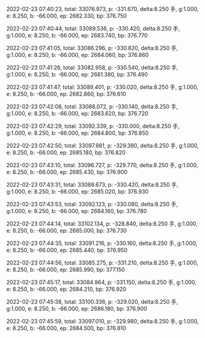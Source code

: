 2022-02-23 07:40:23, total: 33076.973, p: -331.670, delta:8.250 手, g:1.000, e: 8.250, b: -66.000, ep: 2682.330, bp: 376.750

2022-02-23 07:40:44, total: 33089.536, p: -330.420, delta:8.250 手, g:1.000, e: 8.250, b: -66.000, ep: 2683.740, bp: 376.770

2022-02-23 07:41:05, total: 33086.296, p: -330.820, delta:8.250 手, g:1.000, e: 8.250, b: -66.000, ep: 2684.060, bp: 376.860

2022-02-23 07:41:26, total: 33082.958, p: -330.540, delta:8.250 手, g:1.000, e: 8.250, b: -66.000, ep: 2681.380, bp: 376.490

2022-02-23 07:41:47, total: 33089.401, p: -330.020, delta:8.250 手, g:1.000, e: 8.250, b: -66.000, ep: 2682.860, bp: 376.610

2022-02-23 07:42:08, total: 33088.072, p: -330.140, delta:8.250 手, g:1.000, e: 8.250, b: -66.000, ep: 2683.620, bp: 376.720

2022-02-23 07:42:29, total: 33092.339, p: -330.000, delta:8.250 手, g:1.000, e: 8.250, b: -66.000, ep: 2684.800, bp: 376.850

2022-02-23 07:42:50, total: 33097.981, p: -329.380, delta:8.250 手, g:1.000, e: 8.250, b: -66.000, ep: 2685.180, bp: 376.820

2022-02-23 07:43:10, total: 33096.727, p: -329.770, delta:8.250 手, g:1.000, e: 8.250, b: -66.000, ep: 2685.430, bp: 376.900

2022-02-23 07:43:31, total: 33088.673, p: -330.420, delta:8.250 手, g:1.000, e: 8.250, b: -66.000, ep: 2685.020, bp: 376.930

2022-02-23 07:43:53, total: 33092.123, p: -330.080, delta:8.250 手, g:1.000, e: 8.250, b: -66.000, ep: 2684.160, bp: 376.780

2022-02-23 07:44:14, total: 33102.134, p: -328.840, delta:8.250 手, g:1.000, e: 8.250, b: -66.000, ep: 2685.000, bp: 376.730

2022-02-23 07:44:35, total: 33091.216, p: -330.160, delta:8.250 手, g:1.000, e: 8.250, b: -66.000, ep: 2685.440, bp: 376.950

2022-02-23 07:44:56, total: 33085.275, p: -331.210, delta:8.250 手, g:1.000, e: 8.250, b: -66.000, ep: 2685.990, bp: 377.150

2022-02-23 07:45:17, total: 33084.964, p: -331.150, delta:8.250 手, g:1.000, e: 8.250, b: -66.000, ep: 2684.210, bp: 376.920

2022-02-23 07:45:38, total: 33100.336, p: -329.020, delta:8.250 手, g:1.000, e: 8.250, b: -66.000, ep: 2686.180, bp: 376.900

2022-02-23 07:45:59, total: 33097.010, p: -329.980, delta:8.250 手, g:1.000, e: 8.250, b: -66.000, ep: 2684.500, bp: 376.810